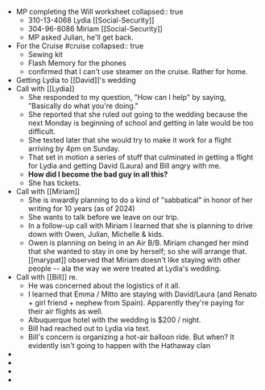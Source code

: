 - MP completing the Will worksheet
  collapsed:: true
	- 310-13-4068 Lydia [[Social-Security]]
	- 304-96-8086 Miriam [[Social-Security]]
	- MP asked Julian, he'll get back.
- For the Cruise #cruise
  collapsed:: true
	- Sewing kit
	- Flash Memory for the phones
	- confirmed that I can't use steamer on the cruise. Rather for home.
- Getting Lydia to [[David]]'s wedding
- Call with [[Lydia]]
	- She responded to my question, "How can I help" by saying, "Basically do what you're doing."
	- She reported that she ruled out going to the wedding because  the next Monday is beginning of school and getting in late would be too difficult.
	- She texted later that she would try to make it work for a flight arriving by 4pm on Sunday. 
	- That set in motion a series of stuff that culminated in getting a flight for Lydia and getting David (Laura) and Bill angry with me.
	- **How did I become the bad guy in all this?**
	- She has tickets. []()
- Call with [[Miriam]]
	- She is inwardly planning to do a kind of "sabbatical" in honor of her writing for 10 years (as of 2024)
	- She wants to talk before we leave on our trip.
	- In a follow-up call with Miriam I learned that she is planning to drive down with Owen, Julian, Michelle & kids. 
	- Owen is planning on being in an Air B/B. Miriam changed her mind that she wanted to stay in one by herself; so she will arrange that. [[marypat]] observed that Miriam doesn't like staying with other people -- ala the way we were treated at Lydia's wedding.
- Call with [[Bill]] re. 
	- He was concerned about the logistics of it all.
	- I learned that Emma / Mitto are staying with David/Laura (and Renato + girl friend + nephew from Spain). Apparently they're paying for their air flights as well.
	- Albuquerque hotel with the wedding is $200 / night.
	- Bill had reached out to Lydia via  text.
	- Bill's concern is organizing a hot-air balloon ride. But when? It evidently isn't going to happen with the Hathaway clan
-
-
-
-